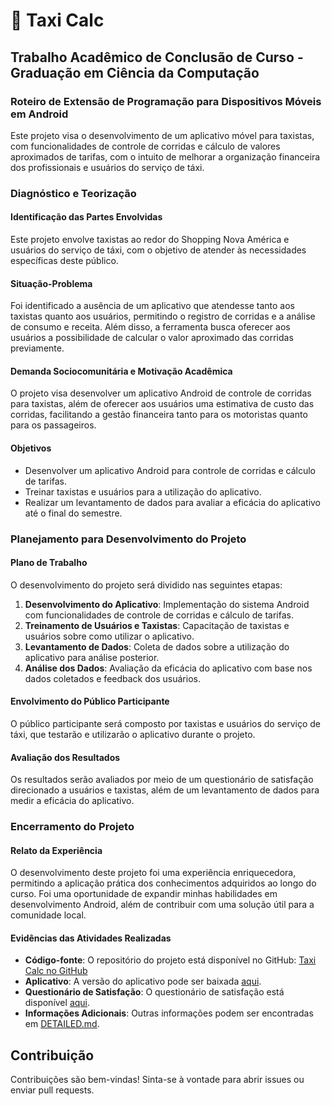 # 🚖 Taxi Calc

## Trabalho Acadêmico de Conclusão de Curso - Graduação em Ciência da Computação

### Roteiro de Extensão de Programação para Dispositivos Móveis em Android

Este projeto visa o desenvolvimento de um aplicativo móvel para taxistas, com funcionalidades de controle de corridas e
cálculo de valores aproximados de tarifas, com o intuito de melhorar a organização financeira dos profissionais e
usuários do serviço de táxi.

### Diagnóstico e Teorização

#### Identificação das Partes Envolvidas

Este projeto envolve taxistas ao redor do Shopping Nova América e usuários do serviço de táxi, com o objetivo de atender
às necessidades específicas deste público.

#### Situação-Problema

Foi identificado a ausência de um aplicativo que atendesse tanto aos taxistas quanto aos usuários, permitindo o registro
de corridas e a análise de consumo e receita. Além disso, a ferramenta busca oferecer aos usuários a possibilidade de
calcular o valor aproximado das corridas previamente.

#### Demanda Sociocomunitária e Motivação Acadêmica

O projeto visa desenvolver um aplicativo Android de controle de corridas para taxistas, além de oferecer aos usuários
uma estimativa de custo das corridas, facilitando a gestão financeira tanto para os motoristas quanto para os
passageiros.

#### Objetivos

- Desenvolver um aplicativo Android para controle de corridas e cálculo de tarifas.
- Treinar taxistas e usuários para a utilização do aplicativo.
- Realizar um levantamento de dados para avaliar a eficácia do aplicativo até o final do semestre.

### Planejamento para Desenvolvimento do Projeto

#### Plano de Trabalho

O desenvolvimento do projeto será dividido nas seguintes etapas:

1. **Desenvolvimento do Aplicativo**: Implementação do sistema Android com funcionalidades de controle de corridas e
   cálculo de tarifas.
2. **Treinamento de Usuários e Taxistas**: Capacitação de taxistas e usuários sobre como utilizar o aplicativo.
3. **Levantamento de Dados**: Coleta de dados sobre a utilização do aplicativo para análise posterior.
4. **Análise dos Dados**: Avaliação da eficácia do aplicativo com base nos dados coletados e feedback dos usuários.

#### Envolvimento do Público Participante

O público participante será composto por taxistas e usuários do serviço de táxi, que testarão e utilizarão o aplicativo
durante o projeto.

#### Avaliação dos Resultados

Os resultados serão avaliados por meio de um questionário de satisfação direcionado a usuários e taxistas, além de um
levantamento de dados para medir a eficácia do aplicativo.

### Encerramento do Projeto

#### Relato da Experiência

O desenvolvimento deste projeto foi uma experiência enriquecedora, permitindo a aplicação prática dos conhecimentos
adquiridos ao longo do curso. Foi uma oportunidade de expandir minhas habilidades em desenvolvimento Android, além de
contribuir com uma solução útil para a comunidade local.

#### Evidências das Atividades Realizadas

- **Código-fonte**: O repositório do projeto está disponível no
  GitHub: [Taxi Calc no GitHub](https://github.com/gabrielmoura/TrabalhoAcademicoEX)
- **Aplicativo**: A versão do aplicativo pode ser
  baixada [aqui](https://github.com/gabrielmoura/TrabalhoAcademicoEX/releases/tag/v1.0).
- **Questionário de Satisfação**: O questionário de satisfação está
  disponível [aqui](https://github.com/gabrielmoura/TrabalhoAcademicoEX).
- **Informações Adicionais**: Outras informações podem ser encontradas em [DETAILED.md](DETAILED.md).

## Contribuição

Contribuições são bem-vindas! Sinta-se à vontade para abrir issues ou enviar pull requests.